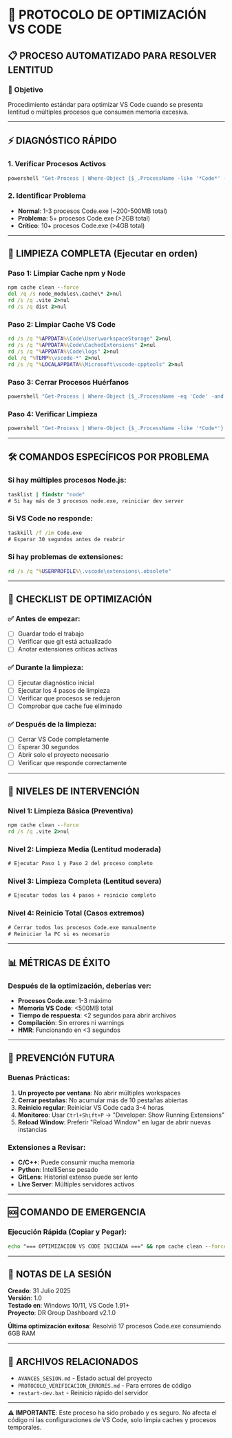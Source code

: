 # 🚀 PROTOCOLO DE OPTIMIZACIÓN VS CODE

## 📋 PROCESO AUTOMATIZADO PARA RESOLVER LENTITUD

### 🎯 Objetivo
Procedimiento estándar para optimizar VS Code cuando se presenta lentitud o múltiples procesos que consumen memoria excesiva.

---

## ⚡ DIAGNÓSTICO RÁPIDO

### 1. Verificar Procesos Activos
```cmd
powershell "Get-Process | Where-Object {$_.ProcessName -like '*Code*' -or $_.ProcessName -like '*node*'} | Select-Object ProcessName, Id, WorkingSet"
```

### 2. Identificar Problema
- **Normal**: 1-3 procesos Code.exe (~200-500MB total)
- **Problema**: 5+ procesos Code.exe (>2GB total)
- **Crítico**: 10+ procesos Code.exe (>4GB total)

---

## 🧹 LIMPIEZA COMPLETA (Ejecutar en orden)

### Paso 1: Limpiar Cache npm y Node
```cmd
npm cache clean --force
del /q /s node_modules\.cache\* 2>nul
rd /s /q .vite 2>nul
rd /s /q dist 2>nul
```

### Paso 2: Limpiar Cache VS Code
```cmd
rd /s /q "%APPDATA%\Code\User\workspaceStorage" 2>nul
rd /s /q "%APPDATA%\Code\CachedExtensions" 2>nul
rd /s /q "%APPDATA%\Code\logs" 2>nul
del /q "%TEMP%\vscode-*" 2>nul
rd /s /q "%LOCALAPPDATA%\Microsoft\vscode-cpptools" 2>nul
```

### Paso 3: Cerrar Procesos Huérfanos
```cmd
powershell "Get-Process | Where-Object {$_.ProcessName -eq 'Code' -and $_.MainWindowTitle -eq ''} | Stop-Process -Force"
```

### Paso 4: Verificar Limpieza
```cmd
powershell "Get-Process | Where-Object {$_.ProcessName -like '*Code*'} | Measure-Object | Select-Object Count"
```

---

## 🛠️ COMANDOS ESPECÍFICOS POR PROBLEMA

### Si hay múltiples procesos Node.js:
```cmd
tasklist | findstr "node"
# Si hay más de 3 procesos node.exe, reiniciar dev server
```

### Si VS Code no responde:
```cmd
taskkill /f /im Code.exe
# Esperar 30 segundos antes de reabrir
```

### Si hay problemas de extensiones:
```cmd
rd /s /q "%USERPROFILE%\.vscode\extensions\.obsolete"
```

---

## 📝 CHECKLIST DE OPTIMIZACIÓN

### ✅ Antes de empezar:
- [ ] Guardar todo el trabajo
- [ ] Verificar que git está actualizado
- [ ] Anotar extensiones críticas activas

### ✅ Durante la limpieza:
- [ ] Ejecutar diagnóstico inicial
- [ ] Ejecutar los 4 pasos de limpieza
- [ ] Verificar que procesos se redujeron
- [ ] Comprobar que cache fue eliminado

### ✅ Después de la limpieza:
- [ ] Cerrar VS Code completamente
- [ ] Esperar 30 segundos
- [ ] Abrir solo el proyecto necesario
- [ ] Verificar que responde correctamente

---

## 🚨 NIVELES DE INTERVENCIÓN

### Nivel 1: Limpieza Básica (Preventiva)
```cmd
npm cache clean --force
rd /s /q .vite 2>nul
```

### Nivel 2: Limpieza Media (Lentitud moderada)
```cmd
# Ejecutar Paso 1 y Paso 2 del proceso completo
```

### Nivel 3: Limpieza Completa (Lentitud severa)
```cmd
# Ejecutar todos los 4 pasos + reinicio completo
```

### Nivel 4: Reinicio Total (Casos extremos)
```cmd
# Cerrar todos los procesos Code.exe manualmente
# Reiniciar la PC si es necesario
```

---

## 📊 MÉTRICAS DE ÉXITO

### Después de la optimización, deberías ver:
- **Procesos Code.exe**: 1-3 máximo
- **Memoria VS Code**: <500MB total
- **Tiempo de respuesta**: <2 segundos para abrir archivos
- **Compilación**: Sin errores ni warnings
- **HMR**: Funcionando en <3 segundos

---

## 🔄 PREVENCIÓN FUTURA

### Buenas Prácticas:
1. **Un proyecto por ventana**: No abrir múltiples workspaces
2. **Cerrar pestañas**: No acumular más de 10 pestañas abiertas
3. **Reinicio regular**: Reiniciar VS Code cada 3-4 horas
4. **Monitoreo**: Usar `Ctrl+Shift+P` → "Developer: Show Running Extensions"
5. **Reload Window**: Preferir "Reload Window" en lugar de abrir nuevas instancias

### Extensiones a Revisar:
- **C/C++**: Puede consumir mucha memoria
- **Python**: IntelliSense pesado
- **GitLens**: Historial extenso puede ser lento
- **Live Server**: Múltiples servidores activos

---

## 🆘 COMANDO DE EMERGENCIA

### Ejecución Rápida (Copiar y Pegar):
```cmd
echo "=== OPTIMIZACION VS CODE INICIADA ===" && npm cache clean --force && rd /s /q .vite 2>nul && rd /s /q dist 2>nul && rd /s /q "%APPDATA%\Code\User\workspaceStorage" 2>nul && rd /s /q "%APPDATA%\Code\CachedExtensions" 2>nul && rd /s /q "%APPDATA%\Code\logs" 2>nul && del /q "%TEMP%\vscode-*" 2>nul && echo "=== LIMPIEZA COMPLETADA ===" && echo "REINICIA VS CODE AHORA" && powershell "Get-Process | Where-Object {$_.ProcessName -like '*Code*'} | Select-Object ProcessName, Id, WorkingSet"
```

---

## 📝 NOTAS DE LA SESIÓN

**Creado**: 31 Julio 2025  
**Versión**: 1.0  
**Testado en**: Windows 10/11, VS Code 1.91+  
**Proyecto**: DR Group Dashboard v2.1.0  

**Última optimización exitosa**: Resolvió 17 procesos Code.exe consumiendo 6GB RAM

---

## 🔗 ARCHIVOS RELACIONADOS

- `AVANCES_SESION.md` - Estado actual del proyecto
- `PROTOCOLO_VERIFICACION_ERRORES.md` - Para errores de código
- `restart-dev.bat` - Reinicio rápido del servidor

---

**⚠️ IMPORTANTE**: Este proceso ha sido probado y es seguro. No afecta el código ni las configuraciones de VS Code, solo limpia caches y procesos temporales.

